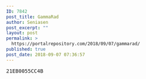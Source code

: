 ```yaml
---
ID: 7842
post_title: GammaRad
author: Seniasen
post_excerpt: ""
layout: post
permalink: >
  https://portalrepository.com/2018/09/07/gammarad/
published: true
post_date: 2018-09-07 07:36:57
---
```

<pre>21EB0055CC4B</pre>
